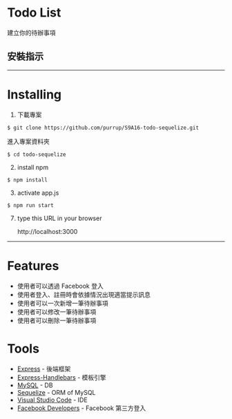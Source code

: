 # Todo List

建立你的待辦事項

## 安裝指示

---

# Installing

1. 下載專案

```
$ git clone https://github.com/purrup/S9A16-todo-sequelize.git
```

進入專案資料夾

```
$ cd todo-sequelize
```

2. install npm

```
$ npm install
```

3. activate app.js

```
$ npm run start
```

7. type this URL in your browser

   http://localhost:3000

---

# Features

- 使用者可以透過 Facebook 登入
- 使用者登入、註冊時會依據情況出現適當提示訊息
- 使用者可以一次新增一筆待辦事項
- 使用者可以修改一筆待辦事項
- 使用者可以刪除一筆待辦事項

# Tools

- [Express](https://www.npmjs.com/package/express) - 後端框架
- [Express-Handlebars](https://www.npmjs.com/package/express-handlebars) - 模板引擎
- [MySQL](https://dev.mysql.com/downloads/mysql) - DB
- [Sequelize](http://docs.sequelizejs.com/) - ORM of MySQL
- [Visual Studio Code](https://visualstudio.microsoft.com/zh-hant/) - IDE
- [Facebook Developers](https://developers.facebook.com/) - Facebook 第三方登入
